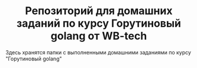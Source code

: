 <h1 align = "center"> Репозиторий для домашних заданий по курсу Горутиновый golang от WB-tech</h1>
Здесь хранятся папки с выполненными домашними заданиями по курсу "Горутиновый golang"
